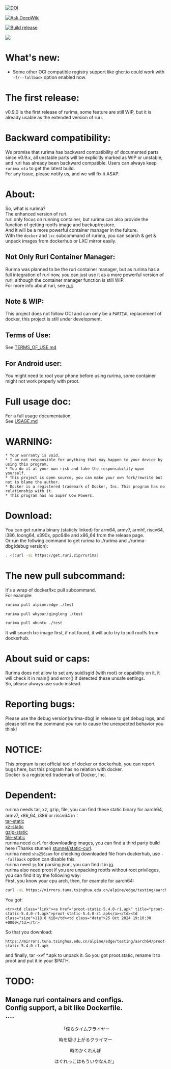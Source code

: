 [![DOI](https://zenodo.org/badge/DOI/10.5281/zenodo.14099730.svg)](https://doi.org/10.5281/zenodo.14099730)

[![Ask DeepWiki](https://deepwiki.com/badge.svg)](https://deepwiki.com/RuriOSS/rurima)

[![Build release](https://github.com/RuriOSS/rurima/actions/workflows/build.yml/badge.svg)](https://github.com/RuriOSS/rurima/actions/workflows/build.yml)

![](https://img.shields.io/badge/Powered%20By-GNU%20C-00d000?style=flat&labelColor=gray&logo=C)
# What's new:
- Some other OCI compatible registry support like ghcr.io could work with `-f/--fallback` option enabled now.      
# The first release:
v0.9.0 is the first release of rurima, some feature are still WIP, but it is already usable as the extended version of ruri.      
# Backward compatibility:
We promise that rurima has backward compatibility of documented parts since v0.9.x, all unstable parts will be explicitly marked as WIP or unstable, and ruri has already been backward compatible. Users can always keep `rurima ota` to get the latest build.           
For any issue, please notify us, and we will fix it ASAP.                 
# About:
So, what is rurima?       
The enhanced version of ruri.          
ruri only focus on running container, but rurima can also provide the function of getting rootfs image and backup/restore.          
And it will be a more powerful container manager in the fulture.            
With the `docker` and `lxc` subcommand of rurima, you can search & get & unpack images from dockerhub or LXC mirror easily.       
## Not Only Ruri Container Manager:
Rurima was planned to be the ruri container manager, but as rurima has a full integration of ruri now, you can just use it as a more powerful version of ruri, although the container manager function is still WIP.               
For more info about ruri, see [ruri](https://github.com/Moe-hacker/ruri)      
## Note & WIP:
This project does not follow OCI and can only be a `PARTIAL` replacement of docker, this project is still under development.       
## Terms of Use:
See [TERMS_OF_USE.md](TERMS_OF_USE.md)
## For Android user:
You might need to root your phone before using rurima, some container might not work properly with proot.  
# Full usage doc:
For a full usage documentation,    
See [USAGE.md](doc/USAGE.md)
# WARNING:      
```
* Your warranty is void.
* I am not responsible for anything that may happen to your device by using this program.
* You do it at your own risk and take the responsibility upon yourself.
* This project is open source, you can make your own fork/rewrite but not to blame the author.
* Docker is a registered trademark of Docker, Inc. This program has no relationship with it.
* This program has no Super Cow Powers.
```
# Download:
You can get rurima binary (staticly linked) for arm64, armv7, armhf, riscv64, i386, loong64, s390x, ppc64le and x86_64 from the release page.     
Or run the follwing command to get rurima to ./rurima and ./rurima-dbg(debug version):     
```sh
. <(curl -sL https://get.ruri.zip/rurima)
```   
# The new pull subcommand:
It's a wrap of docker/lxc pull subcommand.      
For example:      
```sh
rurima pull alpine:edge ./test
```
```sh
rurima pull whyour/qinglong ./test
```
```sh
rurima pull ubuntu ./test
```
It will search lxc image first, if not found, it will auto try to pull rootfs from dockerhub.      
# About suid or caps:
Rurima does not allow to set any suid/sgid (with root) or capability on it, it will check it in main() and error() if detected these unsafe settings.      
So, please always use sudo instead.     
# Reporting bugs:
Please use the debug version(rurima-dbg) in release to get debug logs, and please tell me the command you run to cause the unexpected behavior you think!                     
# NOTICE:
This program is not official tool of docker or dockerhub, you can report bugs here, but this program has no relation with docker.      
Docker is a registered trademark of Docker, Inc.      
# Dependent:   
rurima needs tar, xz, gzip, file, you can find these static binary for aarch64, armv7, x86_64, i386 or riscv64 in：      
[tar-static](https://github.com/Moe-sushi/tar-static)      
[xz-static](https://github.com/Moe-sushi/xz-static)     
[gzip-static](https://github.com/Moe-sushi/gzip-static)     
[file-static](https://github.com/Moe-sushi/file-static)      
rurima need `curl` for downloading images, you can find a third party build here (Thanks stunnel) [stunnel/static-curl](https://github.com/stunnel/static-curl).      
rurima need `sha256sum` for checking downloaded file from dockerhub, use `--fallback` option can disable this.      
rurima need `jq` for parsing json, you can find it in [jq](https://github.com/jqlang).      
rurima also need proot if you are unpacking rootfs without root privileges, you can find it by the following way:      
First, you know your cpu arch, then, for example for aarch64:      
```sh
curl -sL https://mirrors.tuna.tsinghua.edu.cn/alpine/edge/testing/aarch64/ | grep proot-static
```
You got:      
```
<tr><td class="link"><a href="proot-static-5.4.0-r1.apk" title="proot-static-5.4.0-r1.apk">proot-static-5.4.0-r1.apk</a></td><td class="size">118.8 KiB</td><td class="date">25 Oct 2024 19:10:30 +0000</td></tr>
```
So that you download:      
```
https://mirrors.tuna.tsinghua.edu.cn/alpine/edge/testing/aarch64/proot-static-5.4.0-r1.apk
```
and finally, tar -xvf *.apk to unpack it. So you got proot.static, rename it to proot and put it in your $PATH.           
# TODO:
Manage ruri containers and configs.   
Config support, a bit like Dockerfile.   
....
---------

<p align="center">「僕らタイムフライヤー</p>
<p align="center">時を駆け上がるクライマー</p>
<p align="center">時のかくれんぼ</p>
<p align="center">はぐれっこはもういやなんだ」</p>
